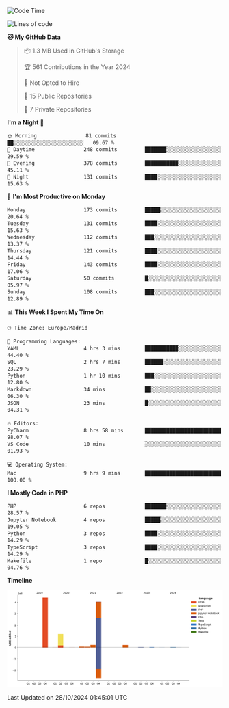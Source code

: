 <!--START_SECTION:waka-->
![Code Time](http://img.shields.io/badge/Code%20Time-433%20hrs%2017%20mins-blue)

![Lines of code](https://img.shields.io/badge/From%20Hello%20World%20I%27ve%20Written-10.4%20million%20lines%20of%20code-blue)

**🐱 My GitHub Data** 

> 📦 1.3 MB Used in GitHub's Storage 
 > 
> 🏆 561 Contributions in the Year 2024
 > 
> 🚫 Not Opted to Hire
 > 
> 📜 15 Public Repositories 
 > 
> 🔑 7 Private Repositories 
 > 
**I'm a Night 🦉** 

```text
🌞 Morning                81 commits          ██░░░░░░░░░░░░░░░░░░░░░░░   09.67 % 
🌆 Daytime                248 commits         ███████░░░░░░░░░░░░░░░░░░   29.59 % 
🌃 Evening                378 commits         ███████████░░░░░░░░░░░░░░   45.11 % 
🌙 Night                  131 commits         ████░░░░░░░░░░░░░░░░░░░░░   15.63 % 
```
📅 **I'm Most Productive on Monday** 

```text
Monday                   173 commits         █████░░░░░░░░░░░░░░░░░░░░   20.64 % 
Tuesday                  131 commits         ████░░░░░░░░░░░░░░░░░░░░░   15.63 % 
Wednesday                112 commits         ███░░░░░░░░░░░░░░░░░░░░░░   13.37 % 
Thursday                 121 commits         ████░░░░░░░░░░░░░░░░░░░░░   14.44 % 
Friday                   143 commits         ████░░░░░░░░░░░░░░░░░░░░░   17.06 % 
Saturday                 50 commits          █░░░░░░░░░░░░░░░░░░░░░░░░   05.97 % 
Sunday                   108 commits         ███░░░░░░░░░░░░░░░░░░░░░░   12.89 % 
```


📊 **This Week I Spent My Time On** 

```text
🕑︎ Time Zone: Europe/Madrid

💬 Programming Languages: 
YAML                     4 hrs 3 mins        ███████████░░░░░░░░░░░░░░   44.40 % 
SQL                      2 hrs 7 mins        ██████░░░░░░░░░░░░░░░░░░░   23.29 % 
Python                   1 hr 10 mins        ███░░░░░░░░░░░░░░░░░░░░░░   12.80 % 
Markdown                 34 mins             ██░░░░░░░░░░░░░░░░░░░░░░░   06.30 % 
JSON                     23 mins             █░░░░░░░░░░░░░░░░░░░░░░░░   04.31 % 

🔥 Editors: 
PyCharm                  8 hrs 58 mins       █████████████████████████   98.07 % 
VS Code                  10 mins             ░░░░░░░░░░░░░░░░░░░░░░░░░   01.93 % 

💻 Operating System: 
Mac                      9 hrs 9 mins        █████████████████████████   100.00 % 
```

**I Mostly Code in PHP** 

```text
PHP                      6 repos             ███████░░░░░░░░░░░░░░░░░░   28.57 % 
Jupyter Notebook         4 repos             █████░░░░░░░░░░░░░░░░░░░░   19.05 % 
Python                   3 repos             ████░░░░░░░░░░░░░░░░░░░░░   14.29 % 
TypeScript               3 repos             ████░░░░░░░░░░░░░░░░░░░░░   14.29 % 
Makefile                 1 repo              █░░░░░░░░░░░░░░░░░░░░░░░░   04.76 % 
```



**Timeline**

![Lines of Code chart](https://raw.githubusercontent.com/danisoronellas/danisoronellas/main/assets/bar_graph.png)


 Last Updated on 28/10/2024 01:45:01 UTC
<!--END_SECTION:waka-->
